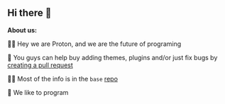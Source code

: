 ## Hi there 👋

**About us:**

🙋‍♀️ Hey we are Proton, and we are the future of programing

🌈 You guys can help buy adding themes, plugins and/or just fix bugs by [creating a pull request](https://docs.github.com/en/pull-requests/collaborating-with-pull-requests/proposing-changes-to-your-work-with-pull-requests/about-pull-requests)

👩‍💻 Most of the info is in the `base` [repo](https://github.com/ProtonIDE/base)

🍿 We like to program 

